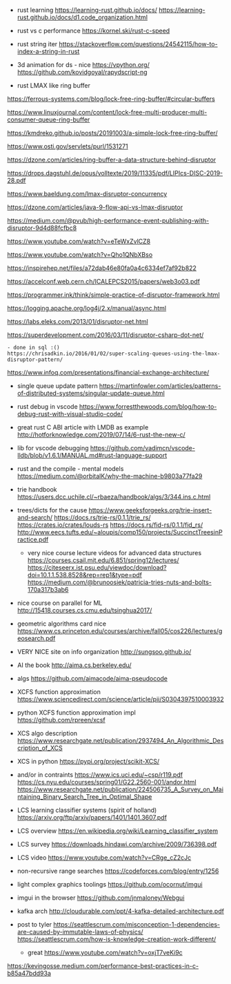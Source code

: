 - rust learning
https://learning-rust.github.io/docs/
https://learning-rust.github.io/docs/d1.code_organization.html

- rust vs c performance
https://kornel.ski/rust-c-speed

- rust string iter
https://stackoverflow.com/questions/24542115/how-to-index-a-string-in-rust

- 3d animation for ds - nice
https://vpython.org/
https://github.com/kovidgoyal/rapydscript-ng


- rust LMAX like ring buffer

https://ferrous-systems.com/blog/lock-free-ring-buffer/#circular-buffers

https://www.linuxjournal.com/content/lock-free-multi-producer-multi-consumer-queue-ring-buffer

https://kmdreko.github.io/posts/20191003/a-simple-lock-free-ring-buffer/

https://www.osti.gov/servlets/purl/1531271

https://dzone.com/articles/ring-buffer-a-data-structure-behind-disruptor

https://drops.dagstuhl.de/opus/volltexte/2019/11335/pdf/LIPIcs-DISC-2019-28.pdf

https://www.baeldung.com/lmax-disruptor-concurrency

https://dzone.com/articles/java-9-flow-api-vs-lmax-disruptor

https://medium.com/@pvub/high-performance-event-publishing-with-disruptor-9d4d88fcfbc8

https://www.youtube.com/watch?v=eTeWxZvlCZ8

https://www.youtube.com/watch?v=Qho1QNbXBso

https://inspirehep.net/files/a72dab46e80fa0a4c6334ef7af92b822

https://accelconf.web.cern.ch/ICALEPCS2015/papers/web3o03.pdf

https://programmer.ink/think/simple-practice-of-disruptor-framework.html

https://logging.apache.org/log4j/2.x/manual/async.html

https://labs.eleks.com/2013/01/disruptor-net.html

https://superdevelopment.com/2016/03/11/disruptor-csharp-dot-net/

    - done in sql :()
    https://chrisadkin.io/2016/01/02/super-scaling-queues-using-the-lmax-disruptor-pattern/

https://www.infoq.com/presentations/financial-exchange-architecture/

- single queue update pattern
https://martinfowler.com/articles/patterns-of-distributed-systems/singular-update-queue.html

- rust debug in vscode
https://www.forrestthewoods.com/blog/how-to-debug-rust-with-visual-studio-code/

- great rust C ABI article with LMDB as example
http://hotforknowledge.com/2019/07/14/6-rust-the-new-c/

- lib for vscode debugging
https://github.com/vadimcn/vscode-lldb/blob/v1.6.1/MANUAL.md#rust-language-support

- rust and the compile - mental models
https://medium.com/@orbitalK/why-the-machine-b9803a77fa29

- trie handbook
https://users.dcc.uchile.cl/~rbaeza/handbook/algs/3/344.ins.c.html


- trees/dicts for the cause
https://www.geeksforgeeks.org/trie-insert-and-search/
https://docs.rs/trie-rs/0.1.1/trie_rs/
https://crates.io/crates/louds-rs
https://docs.rs/fid-rs/0.1.1/fid_rs/
http://www.eecs.tufts.edu/~aloupis/comp150/projects/SuccinctTreesinPractice.pdf
    - very nice course lecture videos for advanced data structures
    https://courses.csail.mit.edu/6.851/spring12/lectures/
https://citeseerx.ist.psu.edu/viewdoc/download?doi=10.1.1.538.8528&rep=rep1&type=pdf
https://medium.com/@brunoosiek/patricia-tries-nuts-and-bolts-170a317b3ab6

- nice course on parallel for ML
http://15418.courses.cs.cmu.edu/tsinghua2017/

- geometric algorithms card nice
https://www.cs.princeton.edu/courses/archive/fall05/cos226/lectures/geosearch.pdf

- VERY NICE site on info organization
http://sungsoo.github.io/

- AI the book
http://aima.cs.berkeley.edu/

- algs
https://github.com/aimacode/aima-pseudocode

- XCFS function approximation
https://www.sciencedirect.com/science/article/pii/S0304397510003932

- python XCFS function approximation impl
https://github.com/rpreen/xcsf

- XCS algo description 
https://www.researchgate.net/publication/2937494_An_Algorithmic_Description_of_XCS

- XCS in python
https://pypi.org/project/scikit-XCS/

- and/or in contraints
https://www.ics.uci.edu/~csp/r119.pdf
https://cs.nyu.edu/courses/spring01/G22.2560-001/andor.html
https://www.researchgate.net/publication/224506735_A_Survey_on_Maintaining_Binary_Search_Tree_in_Optimal_Shape

- LCS learning classifier systems (spirit of holland)
https://arxiv.org/ftp/arxiv/papers/1401/1401.3607.pdf

- LCS overview 
https://en.wikipedia.org/wiki/Learning_classifier_system

- LCS survey 
https://downloads.hindawi.com/archive/2009/736398.pdf

- LCS video
https://www.youtube.com/watch?v=CRge_cZ2cJc

- non-recursive range searches
https://codeforces.com/blog/entry/1256

- light complex graphics toolings
https://github.com/ocornut/imgui

- imgui in the browser
https://github.com/jnmaloney/Webgui

- kafka arch
http://cloudurable.com/ppt/4-kafka-detailed-architecture.pdf


- post to tyler
https://seattlescrum.com/misconception-1-dependencies-are-caused-by-immutable-laws-of-physics/
https://seattlescrum.com/how-is-knowledge-creation-work-different/
    - great
    https://www.youtube.com/watch?v=oxjT7veKi9c

https://kevingosse.medium.com/performance-best-practices-in-c-b85a47bdd93a
